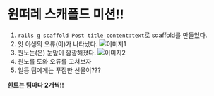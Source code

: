 # 원떠레 스캐폴드 미션!!

1. `rails g scaffold Post title content:text`로 scaffold를 만들었다.
1. 앗 야생의 오류(이)가 나타났다.
  ![이미지1](http://mblogthumb2.phinf.naver.net/20160408_261/aiminz_1460076097947J81ym_JPEG/2011-11-09_093B523B16.jpg?type=w2)
1. 원노는(은) 눈앞이 깜깜해졌다.
  ![이미지2](https://3.bp.blogspot.com/-uJ0jmnd37JY/Vtfk9k2NqHI/AAAAAAAAAGk/qbufWJA3bC4/s320/Cap%2B2016-03-03%2B14-47-22-168.png)
1. 원노를 도와 오류를 고쳐보자
1. 일등 팀에게는 푸짐한 선물이???

**힌트는 팀마다 2개씩!!**
